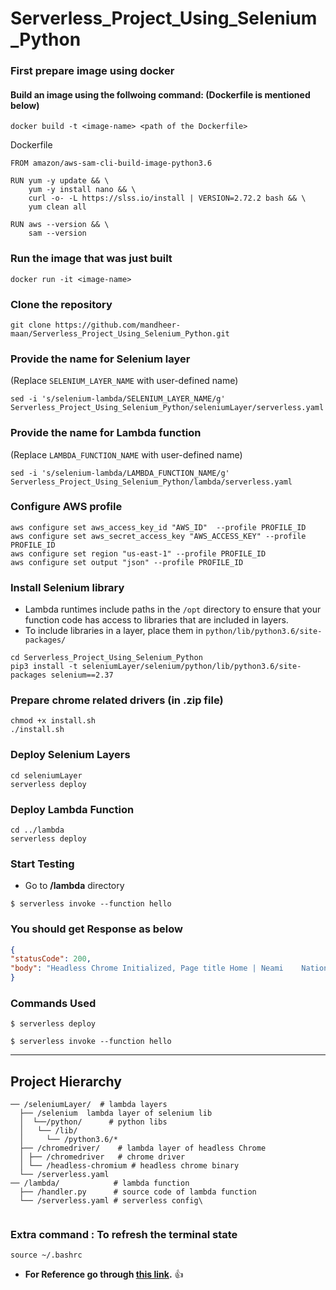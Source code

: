 # Serverless_Project_Using_Selenium_Python

###  First prepare image using docker
####  Build an image using the follwoing command: (Dockerfile is mentioned below)
```
docker build -t <image-name> <path of the Dockerfile>
```

Dockerfile
```
FROM amazon/aws-sam-cli-build-image-python3.6

RUN yum -y update && \
    yum -y install nano && \
    curl -o- -L https://slss.io/install | VERSION=2.72.2 bash && \
    yum clean all

RUN aws --version && \
    sam --version
```   

###  Run the image that was just built
```
docker run -it <image-name>
```
### Clone the repository

``` 
git clone https://github.com/mandheer-maan/Serverless_Project_Using_Selenium_Python.git
```

### Provide the name for Selenium layer 
(Replace ```SELENIUM_LAYER_NAME``` with user-defined name)
```
sed -i 's/selenium-lambda/SELENIUM_LAYER_NAME/g' Serverless_Project_Using_Selenium_Python/seleniumLayer/serverless.yaml
```

### Provide the name for Lambda function 
(Replace ```LAMBDA_FUNCTION_NAME``` with user-defined name)
```
sed -i 's/selenium-lambda/LAMBDA_FUNCTION_NAME/g' Serverless_Project_Using_Selenium_Python/lambda/serverless.yaml
```

### Configure AWS profile
```
aws configure set aws_access_key_id "AWS_ID"  --profile PROFILE_ID
aws configure set aws_secret_access_key "AWS_ACCESS_KEY" --profile PROFILE_ID
aws configure set region "us-east-1" --profile PROFILE_ID
aws configure set output "json" --profile PROFILE_ID
```

### Install Selenium library
 - Lambda runtimes include paths in the ```/opt``` directory to ensure that your function code has access to libraries that are included in layers.
 - To include libraries in a layer, place them in ```python/lib/python3.6/site-packages/```

```
cd Serverless_Project_Using_Selenium_Python
pip3 install -t seleniumLayer/selenium/python/lib/python3.6/site-packages selenium==2.37
```

### Prepare chrome related drivers (in .zip file)
```
chmod +x install.sh
./install.sh
```

### Deploy Selenium Layers
```
cd seleniumLayer
serverless deploy 
```


### Deploy Lambda Function
```
cd ../lambda
serverless deploy 
```

### Start Testing
   - Go to **/lambda** directory  

```
$ serverless invoke --function hello
```

### You should get Response as below

``` json
{
"statusCode": 200,
"body": "Headless Chrome Initialized, Page title Home | Neami    National"
}
```
### Commands Used

```
$ serverless deploy  

$ serverless invoke --function hello
```
---  



## Project Hierarchy
```
── /seleniumLayer/  # lambda layers
  ├── /selenium  lambda layer of selenium lib
  │  └──/python/      # python libs
  │   └── /lib/    
  │     └── /python3.6/*    
  ├── /chromedriver/    # lambda layer of headless Chrome 
  │ ├── /chromedriver   # chrome driver
  │ └── /headless-chromium # headless chrome binary
  └── /serverless.yaml     
── /lambda/            # lambda function
  ├── /handler.py      # source code of lambda function 
  └── /serverless.yaml # serverless config\
  
  ```
  
  ### Extra command : To refresh the terminal state
  ```
  source ~/.bashrc
  ```
- **For Reference go through [this link](https://github.com/yai333/Selenium-UI-testing-with-AWS-Lambda-Layers).** :thumbsup:
